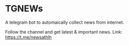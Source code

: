 # TGNEWs
A telegram bot to automaically collect news from internet.

Follow the channel and get latest & important news.
Link: https://t.me/newsathlh
